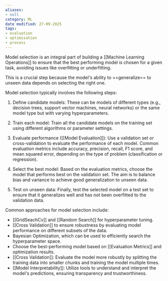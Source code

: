```yaml
---
aliases:
- null
category: ML
date modified: 27-09-2025
tags:
- evaluation
- optimisation
- process
---
```

Model selection is an integral part of building a [[Machine Learning Operations]] to ensure that the best performing model is chosen for a given task, avoiding issues like overfitting or underfitting.

This is a crucial step because the model's ability to ==generalize== to unseen data depends on selecting the right one.

Model selection typically involves the following steps:

1. Define candidate models: These can be models of different types (e.g., decision trees, support vector machines, neural networks) or the same model type but with varying hyperparameters.
   
2. Train each model: Train all the candidate models on the training set using different algorithms or parameter settings.
   
3. Evaluate performance ([[Model Evaluation]]): Use a validation set or cross-validation to evaluate the performance of each model. Common evaluation metrics include accuracy, precision, recall, F1 score, and mean squared error, depending on the type of problem (classification or regression).

4. Select the best model: Based on the evaluation metrics, choose the model that performs best on the validation set. The aim is to balance bias and variance to achieve good generalization to unseen data.

5. Test on unseen data: Finally, test the selected model on a test set to ensure that it generalizes well and has not been overfitted to the validation data.

Common approaches for model selection include:
- [[GridSeachCv]] and [[Random Search]] for hyperparameter tuning.
- [[Cross Validation]] to ensure robustness by evaluating model performance on different subsets of the data.
- Bayesian Optimization, which can be used to efficiently search the hyperparameter space.
- Choose the best-performing model based on [[Evaluation Metrics]] and optimization results.
- [[Cross Validation]]: Evaluate the model more robustly by splitting the training data into smaller chunks and training the model multiple times.
- [[Model Interpretability]]: Utilize tools to understand and interpret the model's predictions, ensuring transparency and trustworthiness.
